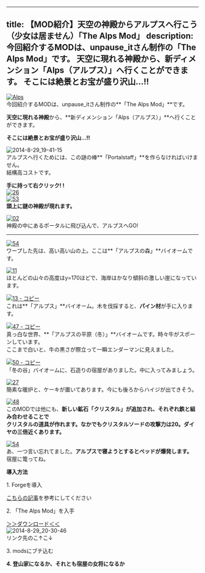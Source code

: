
---
title: 【MOD紹介】天空の神殿からアルプスへ行こう（少女は居ません）「The Alps Mod」
description: 今回紹介するMODは、unpause_itさん制作の「The Alps Mod」です。
 天空に現れる神殿から、新ディメンション「Alps（アルプス）」へ行くことができます。
 そこには絶景とお宝が盛り沢山…!!
---

[![Alps](https://cdn-ak.f.st-hatena.com/images/fotolife/s/sasigume/20210208/20210208154040.png)](#a/d/adbdcbb9.png "Alps")  
今回紹介するMODは、unpause\_itさん制作の**「The Alps Mod」**です。

**天空に現れる神殿**から、**新ディメンション「Alps（アルプス）」**へ行くことができます。

**そこには絶景とお宝が盛り沢山…!!** 

![2014-8-29_19-41-15](https://cdn-ak.f.st-hatena.com/images/fotolife/s/sasigume/20210208/20210208141329.jpg)  
アルプスへ行くためには、この謎の棒**「Portalstaff」**を作らなければいけません。  
結構高コストです。

**手に持って右クリック! !**  
[![26](https://cdn-ak.f.st-hatena.com/images/fotolife/s/sasigume/20210208/20210208124954.png)](#0/6/06655f62.png "26")  
[![53](https://cdn-ak.f.st-hatena.com/images/fotolife/s/sasigume/20210208/20210208134402.png)](#4/1/41a9a15e.png "53")  
**頭上に謎の神殿が現れます。**

[![02](https://cdn-ak.f.st-hatena.com/images/fotolife/s/sasigume/20210208/20210208140852.png)](#5/7/57f8a96d.png "02")  
神殿の中にあるポータルに飛び込んで、アルプスへGO!

---

[![54](https://cdn-ak.f.st-hatena.com/images/fotolife/s/sasigume/20210208/20210208141930.png)](#6/1/617520fb.png "54")  
ワープした先は、高い高い山の上。ここは**「アルプスの森」**バイオームです。

[![11](https://cdn-ak.f.st-hatena.com/images/fotolife/s/sasigume/20210208/20210208130647.png)](#1/5/154f4353.png "11")  
ほとんどの山々の高度はy=170ほどで、海岸はかなり傾斜の激しい崖になっています。

[![13 - コピー](https://cdn-ak.f.st-hatena.com/images/fotolife/s/sasigume/20210208/20210208144148.png)](#7/5/755c5543.png "13 - コピー")  
これは**「アルプス」**バイオーム。木を伐採すると、**パイン材**が手に入ります。

[![47 - コピー](https://cdn-ak.f.st-hatena.com/images/fotolife/s/sasigume/20210208/20210208141728.png)](#5/f/5fd16f88.png "47 - コピー")  
真っ白な世界、**「アルプスの平原（冬）」**バイオームです。時々牛がスポーンしています。  
ここまで白いと、牛の黒さが際立って一瞬エンダーマンに見えました。

[![50 - コピー](https://cdn-ak.f.st-hatena.com/images/fotolife/s/sasigume/20210208/20210208152112.png)](#9/b/9b7908cf.png "50 - コピー")  
「冬の谷」バイオームに、石造りの宿屋がありました。中に入ってみましょう。

[![27](https://cdn-ak.f.st-hatena.com/images/fotolife/s/sasigume/20210208/20210208150107.png)](#8/6/86c6c69a.png "27")  
簡素な暖炉と、ケーキが置いてあります。今にも後ろからハイジが出てきそう。

[![48](https://cdn-ak.f.st-hatena.com/images/fotolife/s/sasigume/20210208/20210208141908.png)](#6/1/6138247e.png "48")  
このMODでは他にも、**新しい鉱石「クリスタル」**が追加され、それぞれ鉄と組み合わせることで  
クリスタルの道具が作れます。なかでも**クリスタルソードの攻撃力は20。ダイヤの三倍近くあります。**

[![54](https://cdn-ak.f.st-hatena.com/images/fotolife/s/sasigume/20210208/20210208152236.png)](#9/c/9ccbddb6.png "54")  
あ、一つ言い忘れてました。**アルプスで寝ようとするとベッドが爆発します。**  
宿屋に篭ってね。

**導入方法**

1\. Forgeを導入

[こちらの記事](/new-way-to-install-mod/)を参考にしてください

2\. 「The Alps Mod」を入手  
  
[＞＞ダウンロード＜＜](http://www.minecraftforum.net/forums/mapping-and-modding/minecraft-mods/2195886-the-alps-mod-a-wonderful-new-dimension-download)  
![2014-8-29_20-30-46](https://cdn-ak.f.st-hatena.com/images/fotolife/s/sasigume/20210208/20210208161004.jpg)  
リンク先のこ↑こ↓

3\. modsにブチ込む  
  
**4\. 登山家になるか、それとも宿屋の女将になるか**

